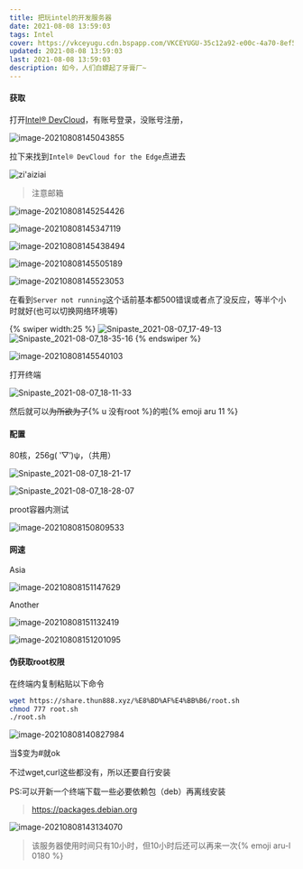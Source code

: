```yaml
---
title: 把玩intel的开发服务器
date: 2021-08-08 13:59:03
tags: Intel
cover: https://vkceyugu.cdn.bspapp.com/VKCEYUGU-35c12a92-e00c-4a70-8ef5-7bc728310bb5/ac4aac48-a984-46cf-b326-df2b780a7515.webp
updated: 2021-08-08 13:59:03
last: 2021-08-08 13:59:03
description: 如今，人们白嫖起了牙膏厂~
---
```


#### 获取

打开[Intel® DevCloud](https://software.intel.com/content/www/us/en/develop/tools/devcloud.html)，有账号登录，没账号注册，

![image-20210808145043855](http://pic.thun888.xyz/i/2022/08/18/62fddfdb4a480.png)

拉下来找到`Intel® DevCloud for the Edge`点进去

![zi'aiziai](http://pic.thun888.xyz/i/2022/08/18/62fddff130630.png)

> 注意邮箱

![image-20210808145254426](http://pic.thun888.xyz/i/2022/08/18/62fde00c0c138.png)

![image-20210808145347119](http://pic.thun888.xyz/i/2022/08/18/62fde01dcd877.png)

![image-20210808145438494](http://pic.thun888.xyz/i/2022/08/18/62fde02c21ac7.png)

![image-20210808145505189](http://pic.thun888.xyz/i/2022/08/18/62fde03a076a0.png)

![image-20210808145523053](http://pic.thun888.xyz/i/2022/08/18/62fde04eb6364.png)

在看到`Server not running`这个话前基本都500错误或者点了没反应，等半个小时就好(也可以切换网络环境等)

{% swiper width:25 %}
![Snipaste_2021-08-07_17-49-13](http://pic.thun888.xyz/i/2022/08/18/62fde05e2fbdc.png)
![Snipaste_2021-08-07_18-35-16](http://pic.thun888.xyz/i/2022/08/18/62fde0a76a277.png)
{% endswiper %}

![image-20210808145540103](http://pic.thun888.xyz/i/2022/08/18/62fde0b9b553c.png)

打开终端

![Snipaste_2021-08-07_18-11-33](http://pic.thun888.xyz/i/2022/08/18/62fde0c967b48.png)

然后就可以~~为所欲为了~~{% u 没有root %}的啦{% emoji aru 11 %}

#### 配置

80核，256g( ‵▽′)ψ，（共用）

![Snipaste_2021-08-07_18-21-17](http://pic.thun888.xyz/i/2022/08/18/62fde0d94e6ff.png)

![Snipaste_2021-08-07_18-28-07](http://pic.thun888.xyz/i/2022/08/18/62fde0e87a505.png)

proot容器内测试

![image-20210808150809533](http://pic.thun888.xyz/i/2022/08/18/62fde0f84f77e.png)

#### 网速

Asia

![image-20210808151147629](http://pic.thun888.xyz/i/2022/08/18/62fde10b1cf7b.png)

Another

![image-20210808151132419](http://pic.thun888.xyz/i/2022/08/18/62fde11867eea.png)

![image-20210808151201095](http://pic.thun888.xyz/i/2022/08/18/62fde16b1e5df.png)

#### 伪获取root权限

在终端内复制粘贴以下命令

```bash
wget https://share.thun888.xyz/%E8%BD%AF%E4%BB%B6/root.sh
chmod 777 root.sh
./root.sh
```

![image-20210808140827984](http://pic.thun888.xyz/i/2022/08/18/62fde19fc8cae.png)

当$变为#就ok

不过wget,curl这些都没有，所以还要自行安装

PS:可以开新一个终端下载一些必要依赖包（deb）再离线安装

> https://packages.debian.org

![image-20210808143134070](http://pic.thun888.xyz/i/2022/08/18/62fde1ab782d3.png)

> 该服务器使用时间只有10小时，但10小时后还可以再来一次{% emoji aru-l 0180 %}